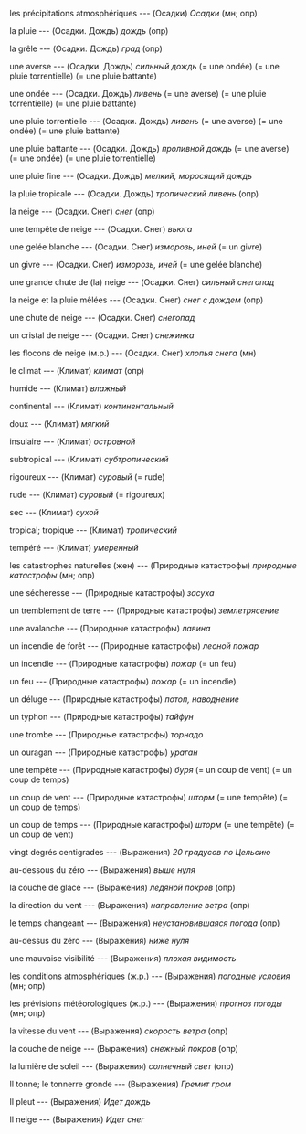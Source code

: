 les précipitations atmosphériques --- (Осадки)
*Осадки*
(мн; опр)



la pluie --- (Осадки. Дождь)
*дождь*
(опр)



la grêle --- (Осадки. Дождь)
*град*
(опр)



une averse --- (Осадки. Дождь)
*сильный дождь*
(= une ondée)
(= une pluie torrentielle)
(= une pluie battante)



une ondée --- (Осадки. Дождь)
*ливень*
(= une averse)
(= une pluie torrentielle)
(= une pluie battante)



une pluie torrentielle --- (Осадки. Дождь)
*ливень*
(= une averse)
(= une ondée)
(= une pluie battante)



une pluie battante --- (Осадки. Дождь)
*проливной дождь*
(= une averse)
(= une ondée)
(= une pluie torrentielle)



une pluie fine --- (Осадки. Дождь)
*мелкий, моросящий дождь*



la pluie tropicale --- (Осадки. Дождь)
*тропический ливень*
(опр)



la neige --- (Осадки. Снег)
*снег*
(опр)



une tempête de neige --- (Осадки. Снег)
*вьюга*



une gelée blanche --- (Осадки. Снег)
*изморозь, иней*
(= un givre)



un givre --- (Осадки. Снег)
*изморозь, иней*
(= une gelée blanche)



une grande chute de (la) neige --- (Осадки. Снег)
*сильный снегопад*



la neige et la pluie mêlées --- (Осадки. Снег)
*снег с дождем*
(опр)



une chute de neige --- (Осадки. Снег)
*снегопад*



un cristal de neige --- (Осадки. Снег)
*снежинка*



les flocons de neige (м.р.) --- (Осадки. Снег)
*хлопья снега*
(мн)



le climat --- (Климат)
*климат*
(опр)



humide --- (Климат)
*влажный*



continental --- (Климат)
*континентальный*



doux --- (Климат)
*мягкий*



insulaire --- (Климат)
*островной*



subtropical --- (Климат)
*субтропический*



rigoureux --- (Климат)
*суровый*
(= rude)



rude --- (Климат)
*суровый*
(= rigoureux)



sec --- (Климат)
*сухой*



tropical;
tropique --- (Климат)
*тропический*



tempéré --- (Климат)
*умеренный*



les catastrophes naturelles (жен) --- (Природные катастрофы)
*природные катастрофы*
(мн; опр)



une sécheresse --- (Природные катастрофы)
*засуха*



un tremblement de terre --- (Природные катастрофы)
*землетрясение*



une avalanche --- (Природные катастрофы)
*лавина*



un incendie de forêt --- (Природные катастрофы)
*лесной пожар*



un incendie --- (Природные катастрофы)
*пожар*
(= un feu)



un feu --- (Природные катастрофы)
*пожар*
(= un incendie)



un déluge --- (Природные катастрофы)
*потоп, наводнение*



un typhon --- (Природные катастрофы)
*тайфун*



une trombe --- (Природные катастрофы)
*торнадо*



un ouragan --- (Природные катастрофы)
*ураган*



une tempête --- (Природные катастрофы)
*буря*
(= un coup de vent)
(= un coup de temps)



un coup de vent --- (Природные катастрофы)
*шторм*
(= une tempête)
(= un coup de temps)



un coup de temps --- (Природные катастрофы)
*шторм*
(= une tempête)
(= un coup de vent)



vingt degrés centigrades --- (Выражения)
*20 градусов по Цельсию*



au-dessous du zéro --- (Выражения)
*выше нуля*



la couche de glace --- (Выражения)
*ледяной покров*
(опр)



la direction du vent --- (Выражения)
*направление ветра*
(опр)



le temps changeant --- (Выражения)
*неустановившаяся погода*
(опр)



au-dessus du zéro --- (Выражения)
*ниже нуля*



une mauvaise visibilité --- (Выражения)
*плохая видимость*



les conditions atmosphériques (ж.р.) --- (Выражения)
*погодные условия*
(мн; опр)



les prévisions météorologiques (ж.р.) --- (Выражения)
*прогноз погоды*
(мн; опр)



la vitesse du vent --- (Выражения)
*скорость ветра*
(опр)



la couche de neige --- (Выражения)
*снежный покров*
(опр)



la lumière de soleil --- (Выражения)
*солнечный свет*
(опр)



Il tonne;
le tonnerre gronde --- (Выражения)
*Гремит гром*



Il pleut --- (Выражения)
*Идет дождь*



Il neige --- (Выражения)
*Идет снег*



<!-- l'été de la Saint Martin --- (Идиомы)
*бабье лето*



recevoir un coup de soleil --- (Идиомы)
*влюбиться*



entre deux soleils --- (Идиомы)
*между восходом и заходом солнца; от зари до зари*



arriver comme un ouragan --- (Идиомы)
*налететь как ураган*



fondre comme la neige au soleil --- (Идиомы)
*таять как на солнце снег* -->



<!-- Аmitié de gendre, soleil d'hiver. --- (Пословицы и поговорки)
*Дружба зятя, что зимнее солнышко.*



Rien de nouveau sous le soleil. --- (Пословицы и поговорки)
*Ничто не ново под луной.*



Après la pluie le beau temps. --- (Пословицы и поговорки)
*После бури наступает хорошая погода.*



Quand les poules auront les dents. --- (Пословицы и поговорки)
*После дождичка в четверг.*



Le soleil luit pour tout le monde. --- (Пословицы и поговорки)
*Солнце светит для всех.* -->